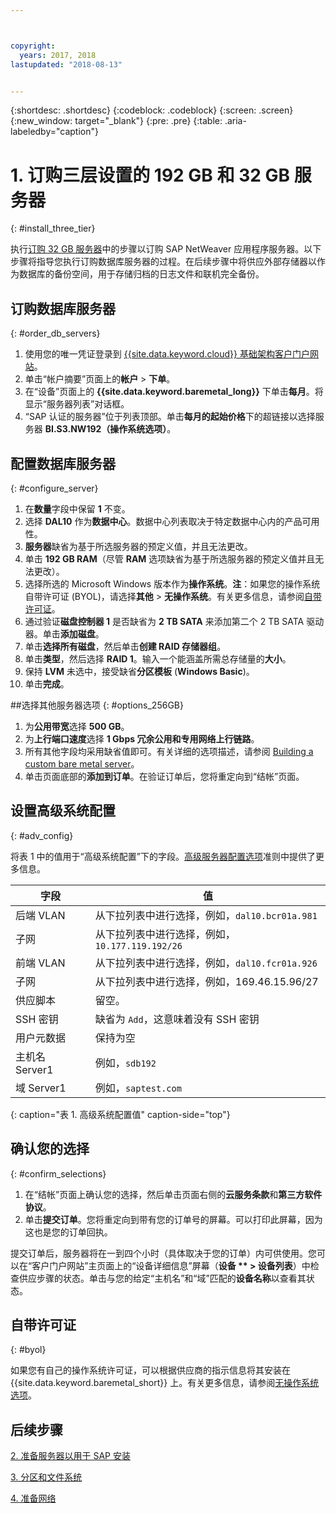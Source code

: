 ```yaml
---



copyright:
  years: 2017, 2018
lastupdated: "2018-08-13"


---
```


{:shortdesc: .shortdesc}
{:codeblock: .codeblock}
{:screen: .screen}
{:new_window: target="_blank"}
{:pre: .pre}
{:table: .aria-labeledby="caption"}

# 1. 订购三层设置的 192 GB 和 32 GB 服务器
{: #install_three_tier}

执行[订购 32 GB 服务器](/docs/infrastructure/sap-netweaver-ms-qrg/ms-set-up-infrastructure-32GB.html#order_32GB)中的步骤以订购 SAP NetWeaver 应用程序服务器。以下步骤将指导您执行订购数据库服务器的过程。在后续步骤中将供应外部存储器以作为数据库的备份空间，用于存储归档的日志文件和联机完全备份。

## 订购数据库服务器
{: #order_db_servers}

1. 使用您的唯一凭证登录到 [{{site.data.keyword.cloud}} 基础架构客户门户网站](https://control.softlayer.com)。
2. 单击“帐户摘要”页面上的**帐户** > **下单**。
3. 在“设备”页面上的 **{{site.data.keyword.baremetal_long}}** 下单击**每月**。将显示“服务器列表”对话框。
4. “SAP 认证的服务器”位于列表顶部。单击**每月的起始价格**下的超链接以选择服务器 **BI.S3.NW192（操作系统选项）**。

## 配置数据库服务器
{: #configure_server}

1. 在**数量**字段中保留 **1** 不变。
2. 选择 **DAL10** 作为**数据中心**。数据中心列表取决于特定数据中心内的产品可用性。
3. **服务器**缺省为基于所选服务器的预定义值，并且无法更改。
4. 单击 **192 GB RAM**（尽管 **RAM** 选项缺省为基于所选服务器的预定义值并且无法更改）。
5. 选择所选的 Microsoft Windows 版本作为**操作系统**。**注**：如果您的操作系统自带许可证 (BYOL)，请选择**其他** > **无操作系统**。有关更多信息，请参阅[自带许可证](#byol)。
6. 通过验证**磁盘控制器 1** 是否缺省为 **2 TB SATA** 来添加第二个 2 TB SATA 驱动器。单击**添加磁盘**。
7. 单击**选择所有磁盘**，然后单击**创建 RAID 存储器组**。
8. 单击**类型**，然后选择 **RAID 1**。输入一个能涵盖所需总存储量的**大小**。
9. 保持 **LVM** 未选中，接受缺省**分区模板** (**Windows Basic**)。
10. 单击**完成**。

##选择其他服务器选项
{: #options_256GB}

1. 为**公用带宽**选择 **500 GB**。
2. 为**上行端口速度**选择 **1 Gbps 冗余公用和专用网络上行链路**。
3. 所有其他字段均采用缺省值即可。有关详细的选项描述，请参阅 [Building a custom bare metal server](https://console.bluemix.net/docs/bare-metal/baremetal-provision.html#addl-server-options)。
10. 单击页面底部的**添加到订单**。在验证订单后，您将重定向到“结帐”页面。

## 设置高级系统配置
{: #adv_config}

将表 1 中的值用于“高级系统配置”下的字段。[高级服务器配置选项](https://console.bluemix.net/docs/bare-metal/baremetal-provision.html#adv-system-config)准则中提供了更多信息。

|字段                |值                                                              |
| -------------------------------- | -------------------------------------------------------------------- |
|后端 VLAN                         |从下拉列表中进行选择，例如，`dal10.bcr01a.981`      |
|子网                              |从下拉列表中进行选择，例如，`10.177.119.192/26`     |
|前端 VLAN                         |从下拉列表中进行选择，例如，`dal10.fcr01a.926`      |
|子网                              |从下拉列表中进行选择，例如，169.46.15.96/27                          |
|供应脚本                          |留空。                                                               |
|SSH 密钥                          |缺省为 `Add`，这意味着没有 SSH 密钥                 |
|用户元数据                        |保持为空                                                             |
|主机名 Server1                    |例如，`sdb192`                                      |
|域 Server1                        |例如，`saptest.com`                                 |
{: caption="表 1. 高级系统配置值" caption-side="top"}

## 确认您的选择
{: #confirm_selections}

1. 在“结帐”页面上确认您的选择，然后单击页面右侧的**云服务条款**和**第三方软件协议**。
2. 单击**提交订单**。您将重定向到带有您的订单号的屏幕。可以打印此屏幕，因为这也是您的订单回执。

提交订单后，服务器将在一到四个小时（具体取决于您的订单）内可供使用。您可以在“客户门户网站”主页面上的“设备详细信息”屏幕（**设备 ** > 设备列表**）中检查供应步骤的状态。单击与您的给定“主机名”和“域”匹配的**设备名称**以查看其状态。

## 自带许可证
{: #byol}

如果您有自己的操作系统许可证，可以根据供应商的指示信息将其安装在 {{site.data.keyword.baremetal_short}} 上。有关更多信息，请参阅[无操作系统选项](https://console.bluemix.net/docs/bare-metal/introduction-no-os.html#how-to-install-an-operating-system-on-a-no-os-server-)。

## 后续步骤

  [2. 准备服务器以用于 SAP 安装](/docs/infrastructure/sap-netweaver-ms-qrg/ms-prepare-server-256GB.html)
  
  [3. 分区和文件系统](/docs/infrastructure/sap-netweaver-ms-qrg/ms-partition-256GB.html)
  
  [4. 准备网络](/docs/infrastructure/sap-netweaver-ms-qrg/ms-prepare-network.html#network)
